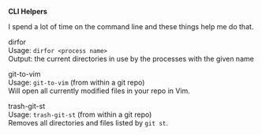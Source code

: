 **CLI Helpers**

I spend a lot of time on the command line and these things help me do that.

dirfor  
Usage: `dirfor <process name>`  
Output: the current directories in use by the processes with the given name  

git-to-vim  
Usage: `git-to-vim` (from within a git repo)  
Will open all currently modified files in your repo in Vim.  

trash-git-st  
Usage: `trash-git-st` (from within a git repo)  
Removes all directories and files listed by `git st`.
